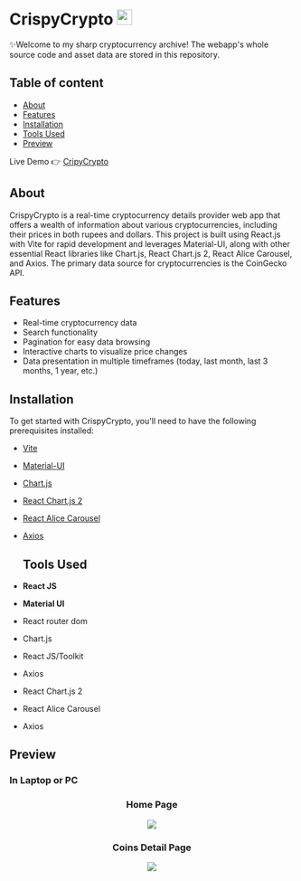 # CrispyCrypto <img width="27" src="https://static.vecteezy.com/system/resources/previews/012/366/544/original/gold-coin-dollar-coin-cryptocurrency-crypto-coin-blockchain-technology-currency-gold-crypto-coin-vector-illustration-background-free-png.png" />
✨Welcome to my sharp cryptocurrency archive! The webapp's whole source code and asset data are stored in this repository.

## Table of content
* [About](#about)
* [Features](#features)
* [Installation](#installation)
* [Tools Used](#tools-used)
* [Preview](#preview)
 
Live Demo 👉 <a href = "https://crispycrypto.netlify.app/">CripyCrypto</a>

## About
CrispyCrypto is a real-time cryptocurrency details provider web app that offers a wealth of information about various cryptocurrencies, including their prices in both rupees and dollars. This project is built using React.js with Vite for rapid development and leverages Material-UI, along with other essential React libraries like Chart.js, React Chart.js 2, React Alice Carousel, and Axios. The primary data source for cryptocurrencies is the CoinGecko API.


## Features

- Real-time cryptocurrency data
- Search functionality
- Pagination for easy data browsing
- Interactive charts to visualize price changes
- Data presentation in multiple timeframes (today, last month, last 3 months, 1 year, etc.)

## Installation

To get started with CrispyCrypto, you'll need to have the following prerequisites installed:

- [Vite](https://vitejs.dev/)
- [Material-UI](https://material-ui.com/)
- [Chart.js](https://www.chartjs.org/)
- [React Chart.js 2](https://github.com/reactchartjs/react-chartjs-2)
- [React Alice Carousel](https://github.com/maxmarinich/react-alice-carousel)
- [Axios](https://axios-http.com/)

  ## Tools Used

- <b>React JS</b>
- <b>Material UI</b>
- React router dom
- Chart.js
- React JS/Toolkit
- Axios
- React Chart.js 2
- React Alice Carousel
- Axios
## Preview
### In Laptop or PC
<h3 align ="center" >Home Page</h3>
<div align= "center"><img src="https://github.com/BikashKakati/Crispy_Crypto/assets/118715700/4d9eaad3-6c6a-4649-aca5-9140a12d2283"/><div>
<h3>Coins Detail Page</h3>
<div align= "center"><img src="https://github.com/BikashKakati/Crispy_Crypto/assets/118715700/5a8f2067-9e3d-4205-96f7-d4a7f4b9d942"/><div>


